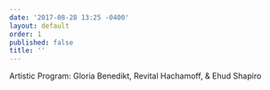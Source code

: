 ```yaml
---
date: '2017-08-28 13:25 -0400'
layout: default
order: 1
published: false
title: ''
---
```

Artistic Program: Gloria Benedikt, Revital Hachamoff, & Ehud Shapiro
